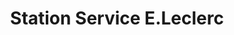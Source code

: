 ---
title: "Station Service E.Leclerc"
url: /mont-de-marsan/station-service-e-leclerc/
shop: gaz
---